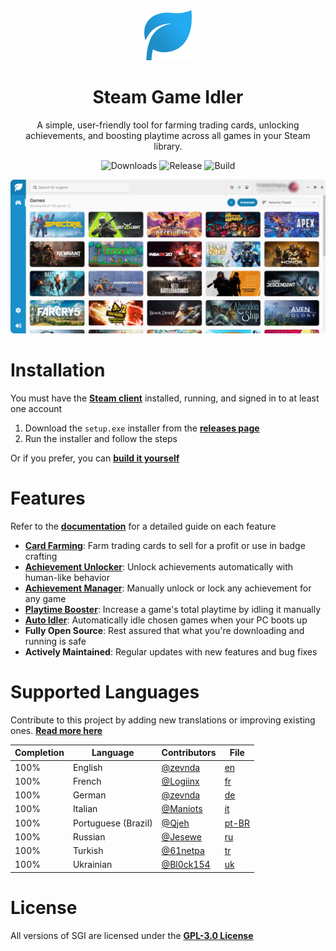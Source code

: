 <div align="center">
<img src="./public/logo.png" width="80" alt="app logo">

<h1>Steam Game Idler</h1>

A simple, user-friendly tool for farming trading cards, unlocking achievements, and boosting playtime across all games in your Steam library.

<img src="https://img.shields.io/github/downloads/zevnda/steam-game-idler/total?style=for-the-badge" alt="Downloads">
<img src="https://img.shields.io/github/v/release/zevnda/steam-game-idler?style=for-the-badge&label=Version" alt="Release">
<img src="https://img.shields.io/github/actions/workflow/status/zevnda/steam-game-idler/release.yml?style=for-the-badge" alt="Build">

<img src="./public/example.png" width="700" alt="example image"><br />
</div>

# Installation
You must have the **[Steam client](https://store.steampowered.com/about)** installed, running, and signed in to at least one account

1. Download the `setup.exe` installer from the **[releases page](https://github.com/zevnda/steam-game-idler/releases/latest)**
2. Run the installer and follow the steps

Or if you prefer, you can **[build it yourself](https://steamgameidler.vercel.app/get-started/build-it-yourself)**

# Features
Refer to the **[documentation](https://steamgameidler.vercel.app/)** for a detailed guide on each feature

* **[Card Farming](https://steamgameidler.vercel.app/features/card-farming)**: Farm trading cards to sell for a profit or use in badge crafting
* **[Achievement Unlocker](https://steamgameidler.vercel.app/features/achievement-unlocker)**: Unlock achievements automatically with human-like behavior
* **[Achievement Manager](https://steamgameidler.vercel.app/features/achievement-manager)**: Manually unlock or lock any achievement for any game
* **[Playtime Booster](https://steamgameidler.vercel.app/features/playtime-booster)**: Increase a game's total playtime by idling it manually
* **[Auto Idler](https://steamgameidler.vercel.app/features/auto-idler)**: Automatically idle chosen games when your PC boots up
* **Fully Open Source**: Rest assured that what you're downloading and running is safe
* **Actively Maintained**: Regular updates with new features and bug fixes

# Supported Languages
Contribute to this project by adding new translations or improving existing ones. **[Read more here](https://github.com/zevnda/steam-game-idler/discussions/148)**

| Completion | Language            | Contributors                             | File                                                                                                            |
| ---------- | ------------------- | ---------------------------------------- | --------------------------------------------------------------------------------------------------------------- |
| 100%       | English             | [@zevnda](https://github.com/zevnda)     | [en](https://raw.githubusercontent.com/zevnda/steam-game-idler/main/src/i18n/locales/en/translation.json)       |
| 100%       | French              | [@Logiinx](https://github.com/Logiinx)   | [fr](https://raw.githubusercontent.com/zevnda/steam-game-idler/main/src/i18n/locales/fr/translation.json)       |
| 100%       | German              | [@zevnda](https://github.com/zevnda)     | [de](https://raw.githubusercontent.com/zevnda/steam-game-idler/main/src/i18n/locales/de/translation.json)       |
| 100%       | Italian             | [@Maniots](https://github.com/Maniots)   | [it](https://raw.githubusercontent.com/zevnda/steam-game-idler/main/src/i18n/locales/it/translation.json)       |
| 100%       | Portuguese (Brazil) | [@Qjeh](https://github.com/Qjeh)         | [pt-BR](https://raw.githubusercontent.com/zevnda/steam-game-idler/main/src/i18n/locales/pt-BR/translation.json) |
| 100%       | Russian             | [@Jesewe](https://github.com/Jesewe)     | [ru](https://raw.githubusercontent.com/zevnda/steam-game-idler/main/src/i18n/locales/ru/translation.json)       |
| 100%       | Turkish             | [@61netpa](https://github.com/61netpa)   | [tr](https://raw.githubusercontent.com/zevnda/steam-game-idler/main/src/i18n/locales/tr/translation.json)       |
| 100%       | Ukrainian           | [@Bl0ck154](https://github.com/Bl0ck154) | [uk](https://raw.githubusercontent.com/zevnda/steam-game-idler/main/src/i18n/locales/uk/translation.json)       |

# License
All versions of SGI are licensed under the **[GPL-3.0 License](./LICENSE)**
